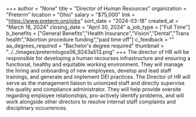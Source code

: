 +++
author = "None"
title = "Director of Human Resources"
organization = "Preterm"
location = "Ohio"
salary = "$75,000"
link = "https://www.preterm.org/jobs"
sort_date = "2024-03-18"
created_at = "March 18, 2024"
closing_date = "April 30, 2024"
a_job_type = ["Full Time"]
b_benefits = ["General Benefits","Health Insurance","Vision","Dental","Trans health","Abortion procedure funding","paid time off"]
c_feedback = ""
aa_degrees_required = "Bachelor's degree required"
thumbnail = "../../images/pretermlogos06_9243a513.png"
+++
The director of HR will be responsible for developing a human recourses infrastructure and ensuring a functional, healthy and equitable working environment. They will manage the hiring and onboarding of new employees, develop and lead staff trainings, and generate and implement DEI practices. The Director of HR will serve as the management liaison to unionized staff and directly supervise the quality and compliance administrator. They will help provide oversite regarding employee relationships, pro-actively identify problems, and will work alongside other directors to resolve internal staff complaints and disciplinary occurrences. 